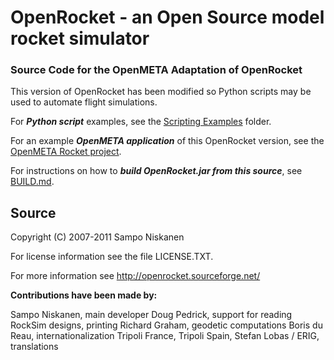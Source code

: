
OpenRocket - an Open Source model rocket simulator
==================================================
### Source Code for the OpenMETA Adaptation of OpenRocket

This version of OpenRocket has been modified so Python scripts may be used to automate flight simulations.

For **_Python script_** examples, see the [Scripting Examples](https://github.com/metamorph-inc/openrocket/tree/master/scripting_examples) folder.

For an example **_OpenMETA application_** of this OpenRocket version, see the [OpenMETA Rocket project](https://github.com/metamorph-inc/openmeta-rocket).

For instructions on how to **_build OpenRocket.jar from this source_**, see [BUILD.md](https://github.com/metamorph-inc/openrocket/blob/master/BUILD.md).

Source
------
Copyright (C) 2007-2011  Sampo Niskanen
    
For license information see the file LICENSE.TXT.

For more information see http://openrocket.sourceforge.net/

**Contributions have been made by:**

Sampo Niskanen, main developer
Doug Pedrick, support for reading RockSim designs, printing
Richard Graham, geodetic computations
Boris du Reau, internationalization
Tripoli France, Tripoli Spain, Stefan Lobas / ERIG, translations
